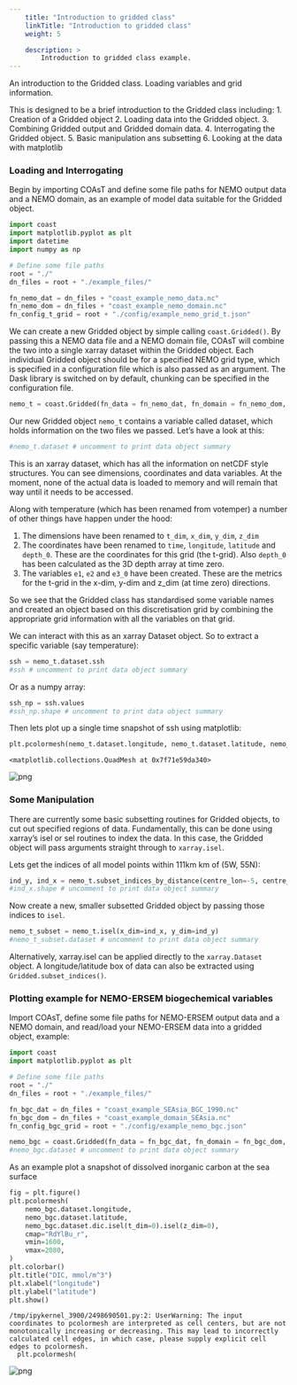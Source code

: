 ```yaml
---
    title: "Introduction to gridded class"
    linkTitle: "Introduction to gridded class"
    weight: 5

    description: >
        Introduction to gridded class example.
---
```

An introduction to the Gridded class. Loading variables and grid information.

This is designed to be a brief introduction to the Gridded class including:
    1. Creation of a Gridded object
    2. Loading data into the Gridded object.
    3. Combining Gridded output and Gridded domain data.
    4. Interrogating the Gridded object.
    5. Basic manipulation ans subsetting
    6. Looking at the data with matplotlib
    
    
### Loading and Interrogating

Begin by importing COAsT and define some file paths for NEMO output data and a NEMO domain, as an example of model data suitable for the Gridded object.


```python
import coast
import matplotlib.pyplot as plt
import datetime
import numpy as np

# Define some file paths
root = "./"
dn_files = root + "./example_files/"

fn_nemo_dat = dn_files + "coast_example_nemo_data.nc"
fn_nemo_dom = dn_files + "coast_example_nemo_domain.nc"
fn_config_t_grid = root + "./config/example_nemo_grid_t.json"
```

We can create a new Gridded object by simple calling `coast.Gridded()`. By passing this a NEMO data file and a NEMO domain file, COAsT will combine the two into a single xarray dataset within the Gridded object. Each individual Gridded object should be for a specified NEMO grid type, which is specified in a configuration file which is also passed as an argument. The Dask library is switched on by default, chunking can be specified in the configuration file.


```python
nemo_t = coast.Gridded(fn_data = fn_nemo_dat, fn_domain = fn_nemo_dom, config=fn_config_t_grid)
```

Our new Gridded object `nemo_t` contains a variable called dataset, which holds information on the two files we passed. Let’s have a look at this:


```python
#nemo_t.dataset # uncomment to print data object summary
```

This is an xarray dataset, which has all the information on netCDF style structures. You can see dimensions, coordinates and data variables. At the moment, none of the actual data is loaded to memory and will remain that way until it needs to be accessed.

Along with temperature (which has been renamed from votemper) a number of other things have happen under the hood:

1. The dimensions have been renamed to `t_dim`, `x_dim`, `y_dim`, `z_dim`
2. The coordinates have been renamed to `time`, `longitude`, `latitude` and `depth_0`. These are the coordinates for this grid (the t-grid). Also `depth_0` has been calculated as the 3D depth array at time zero.
3. The variables `e1`, `e2` and `e3_0` have been created. These are the metrics for the t-grid in the x-dim, y-dim and z_dim (at time zero) directions.

So we see that the Gridded class has standardised some variable names and created an object based on this discretisation grid by combining the appropriate grid information with all the variables on that grid.

We can interact with this as an xarray Dataset object. So to extract a specific variable (say temperature):


```python
ssh = nemo_t.dataset.ssh
#ssh # uncomment to print data object summary
```

Or as a numpy array:


```python
ssh_np = ssh.values
#ssh_np.shape # uncomment to print data object summary
```

Then lets plot up a single time snapshot of ssh using matplotlib:


```python
plt.pcolormesh(nemo_t.dataset.longitude, nemo_t.dataset.latitude, nemo_t.dataset.ssh[0])
```




    <matplotlib.collections.QuadMesh at 0x7f71e59da340>




    
![png](/COAsT/introduction_to_gridded_class_files/introduction_to_gridded_class_11_1.png)
    


### Some Manipulation

There are currently some basic subsetting routines for Gridded objects, to cut out specified regions of data. Fundamentally, this can be done using xarray’s isel or sel routines to index the data. In this case, the Gridded object will pass arguments straight through to `xarray.isel`.

Lets get the indices of all model points within 111km km of (5W, 55N):


```python
ind_y, ind_x = nemo_t.subset_indices_by_distance(centre_lon=-5, centre_lat=55, radius=111)
#ind_x.shape # uncomment to print data object summary
```

Now create a new, smaller subsetted Gridded object by passing those indices to `isel`.


```python
nemo_t_subset = nemo_t.isel(x_dim=ind_x, y_dim=ind_y)
#nemo_t_subset.dataset # uncomment to print data object summary
```

Alternatively, xarray.isel can be applied directly to the `xarray.Dataset` object.
A longitude/latitude box of data can also be extracted using `Gridded.subset_indices()`.

### Plotting example for NEMO-ERSEM biogechemical variables

Import COAsT, define some file paths for NEMO-ERSEM output data and a NEMO domain, and read/load your NEMO-ERSEM data into a gridded object, example:


```python
import coast
import matplotlib.pyplot as plt

# Define some file paths
root = "./"
dn_files = root + "./example_files/"

fn_bgc_dat = dn_files + "coast_example_SEAsia_BGC_1990.nc"
fn_bgc_dom = dn_files + "coast_example_domain_SEAsia.nc"
fn_config_bgc_grid = root + "./config/example_nemo_bgc.json"

nemo_bgc = coast.Gridded(fn_data = fn_bgc_dat, fn_domain = fn_bgc_dom, config=fn_config_bgc_grid)
#nemo_bgc.dataset # uncomment to print data object summary
```

As an example plot a snapshot of dissolved inorganic carbon at the sea surface


```python
fig = plt.figure()
plt.pcolormesh(
    nemo_bgc.dataset.longitude,
    nemo_bgc.dataset.latitude,
    nemo_bgc.dataset.dic.isel(t_dim=0).isel(z_dim=0),
    cmap="RdYlBu_r",
    vmin=1600,
    vmax=2080,
)
plt.colorbar()
plt.title("DIC, mmol/m^3")
plt.xlabel("longitude")
plt.ylabel("latitude")
plt.show()
```

    /tmp/ipykernel_3900/2498690501.py:2: UserWarning: The input coordinates to pcolormesh are interpreted as cell centers, but are not monotonically increasing or decreasing. This may lead to incorrectly calculated cell edges, in which case, please supply explicit cell edges to pcolormesh.
      plt.pcolormesh(



    
![png](/COAsT/introduction_to_gridded_class_files/introduction_to_gridded_class_20_1.png)
    



```python

```
